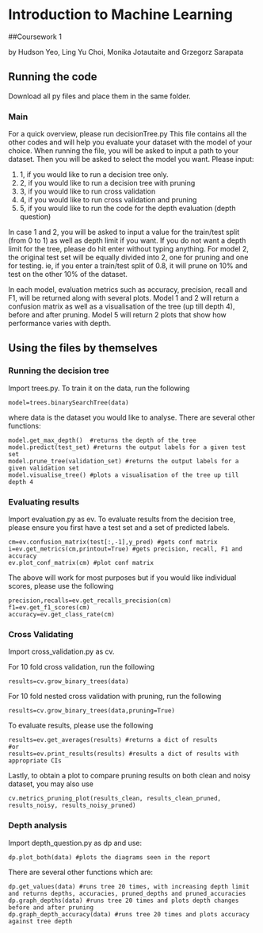 # Introduction to Machine Learning

##Coursework 1

by Hudson Yeo, Ling Yu Choi, Monika Jotautaite and Grzegorz Sarapata

## Running the code

Download all py files and place them in the same folder. 

### Main 

For a quick overview, please run decisionTree.py
This file contains all the other codes and will help you evaluate your dataset with the model of your choice.
When running the file, you will be asked to input a path to your dataset.
Then you will be asked to select the model you want.
Please input: 

1) 1, if you would like to run a decision tree only.
2) 2, if you would like to run a decision tree with pruning
3) 3, if you would like to run cross validation
4) 4, if you would like to run cross validation and pruning
5) 5, if you would like to run the code for the depth evaluation (depth question)

In case 1 and 2, you will be asked to input a value for the train/test split (from 0 to 1) as well as depth limit if you want. If you do not want a depth limit for the tree, please do hit enter without typing anything. For model 2, the original test set will be equally divided into 2, one for pruning and one for testing. ie, if you enter a train/test split of 0.8, it will prune on 10% and test on the other 10% of the dataset.

In each model, evaluation metrics such as accuracy, precision, recall and F1, will be returned along with several plots. Model 1 and 2 will return a confusion matrix as well as a visualisation of the tree (up till depth 4), before and after pruning. Model 5 will return 2 plots that show how performance varies with depth.

## Using the files by themselves

### Running the decision tree

Import trees.py. To train it on the data, run the following

```
model=trees.binarySearchTree(data)
```

where data is the dataset you would like to analyse.
There are several other functions:

```
model.get_max_depth()  #returns the depth of the tree
model.predict(test_set) #returns the output labels for a given test set
model.prune_tree(validation_set) #returns the output labels for a given validation set
model.visualise_tree() #plots a visualisation of the tree up till depth 4
```

### Evaluating results

Import evaluation.py as ev. To evaluate results from the decision tree, please ensure you first have a test set and a set of predicted labels. 

```
cm=ev.confusion_matrix(test[:,-1],y_pred) #gets conf matrix
i=ev.get_metrics(cm,printout=True) #gets precision, recall, F1 and accuracy
ev.plot_conf_matrix(cm) #plot conf matrix
```

The above will work for most purposes but if you would like individual scores, please use the following
```
precision,recalls=ev.get_recalls_precision(cm)
f1=ev.get_f1_scores(cm)
accuracy=ev.get_class_rate(cm)
```

### Cross Validating

Import cross_validation.py as cv. 

For 10 fold cross validation, run the following
```
results=cv.grow_binary_trees(data)
```

For 10 fold nested cross validation with pruning, run the following
```
results=cv.grow_binary_trees(data,pruning=True)
```

To evaluate results, please use the following
```
results=ev.get_averages(results) #returns a dict of results
#or
results=ev.print_results(results) #results a dict of results with appropriate CIs
```

Lastly, to obtain a plot to compare pruning results on both clean and noisy dataset, you may also use 
```
cv.metrics_pruning_plot(results_clean, results_clean_pruned, results_noisy, results_noisy_pruned)
```

### Depth analysis

Import depth_question.py as dp and use:
```
dp.plot_both(data) #plots the diagrams seen in the report
```
There are several other functions which are:
```
dp.get_values(data) #runs tree 20 times, with increasing depth limit and returns depths, accuracies, pruned_depths and pruned_accuracies
dp.graph_depths(data) #runs tree 20 times and plots depth changes before and after pruning
dp.graph_depth_accuracy(data) #runs tree 20 times and plots accuracy against tree depth
```

